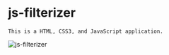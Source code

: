 # js-filterizer

`This is a HTML, CSS3, and JavaScript application.`

![js-filterizer](https://github.com/MAbdurahman/js-filterizer/assets/20928980/fd71a466-5300-45db-821e-870c5e47d103)